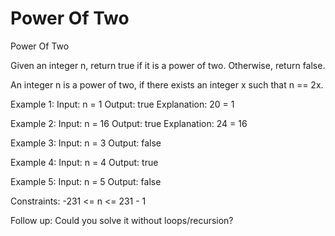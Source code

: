 # Power Of Two
 Power Of Two

Given an integer n, return true if it is a power of two. Otherwise, return false.

An integer n is a power of two, if there exists an integer x such that n == 2x.

Example 1:
Input: n = 1
Output: true
Explanation: 20 = 1

Example 2:
Input: n = 16
Output: true
Explanation: 24 = 16

Example 3:
Input: n = 3
Output: false

Example 4:
Input: n = 4
Output: true

Example 5:
Input: n = 5
Output: false

Constraints:
-231 <= n <= 231 - 1

Follow up: Could you solve it without loops/recursion?